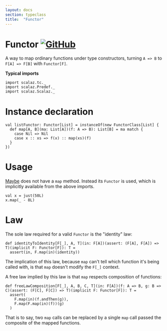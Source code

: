 ```yaml
---
layout: docs
section: typeclass
title:  "Functor"
---
```


# Functor [![GitHub](../img/github.png)](https://github.com/scalaz/scalaz/blob/series/8.0.x/base/shared/src/main/scala/scalaz/tc/functor.scala)

A way to map ordinary functions under type constructors,
turning `A => B` to `F[A] => F[B]` with `Functor[F]`.

**Typical imports**

```tut:silent
import scalaz.tc._
import scalaz.Predef._
import scalaz.Scalaz._
```

# Instance declaration

```tut
val listFunctor: Functor[List] = instanceOf(new FunctorClass[List] {
  def map[A, B](ma: List[A])(f: A => B): List[B] = ma match {
    case Nil => Nil
    case x :: xs => f(x) :: map(xs)(f)
  }
})
```

# Usage

[Maybe](../data/Maybe.html) does not have a `map` method. Instead its `Functor` is used, which is implicitly available from the above imports.

```tut
val x = just(50L)
x.map(_ - 8L)
```

# Law

The sole law required for a valid `Functor` is the "identity" law:

```tut
def identityToIdentity[F[_], A, T](in: F[A])(assert: (F[A], F[A]) => T)(implicit F: Functor[F]): T =
  assert(in, F.map(in)(identity))
```

The implication of this law, because `map` can't tell which function it's being called
with, is that `map` doesn't modify the `F[_]` context.

A free law implied by this law is that `map` respects composition of functions:

```tut
def freeLawComposition[F[_], A, B, C, T](in: F[A])(f: A => B, g: B => C)(assert: (F[C], F[C]) => T)(implicit F: Functor[F]): T =
  assert(
    F.map(in)(f.andThen(g)),
    F.map(F.map(in)(f))(g)
  )
```

That is to say, two `map` calls can be replaced by a single `map` call
passed the composite of the mapped functions.
